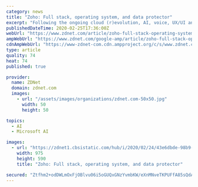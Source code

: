 ```yaml
---
category: news
title: "Zoho: Full stack, operating system, and data protector"
excerpt: "Following the ongoing cloud (r)evolution, AI, voice, UX/UI and macro trends such as digital transformation and the rise of the cognitive enterprise are ... Zoho's app services, data centers and proprietary layers of its full stack position the company against the likes of Microsoft, Google, IBM and Oracle. And, since Zoho's full stack includes ..."
publishedDateTime: 2020-02-25T17:36:00Z
webUrl: "https://www.zdnet.com/article/zoho-full-stack-operating-system-and-data-protector/"
ampWebUrl: "https://www.zdnet.com/google-amp/article/zoho-full-stack-operating-system-and-data-protector/"
cdnAmpWebUrl: "https://www-zdnet-com.cdn.ampproject.org/c/s/www.zdnet.com/google-amp/article/zoho-full-stack-operating-system-and-data-protector/"
type: article
quality: 74
heat: 74
published: true

provider:
  name: ZDNet
  domain: zdnet.com
  images:
    - url: "/assets/images/organizations/zdnet.com-50x50.jpg"
      width: 50
      height: 50

topics:
  - AI
  - Microsoft AI

images:
  - url: "https://zdnet1.cbsistatic.com/hub/i/2020/02/24/43e6dbde-98b9-41a7-aa32-e4bb4d160600/zoho-stack.png"
    width: 975
    height: 590
    title: "Zoho: Full stack, operating system, and data protector"

secured: "Ztfhm2+odDWLmOxFjOBlvu06i5oGUQxGNzYvmbKW/eXnMNveTKPUFfA85sQdA4P4on2Tm3E+D6066kFOzS1wvc45KnJMKxhnqtNBADEYMGwmPrxpxyY+zLmdZibFH6BxkMLLFbmOTMnrxrGySLWOy+cqyAuTeauUPjAlF+ACHxhvk3BBUDO+RDIh1d1jG+H3ucTZpH6viE/gDQ+gDnp+r7wA6bC6jxZKtlcEDOKJqTWidWSgEmP82mdcIEeSggvrBLt1buGd8AYweclnfohtK6nGM73zMRtRbL3aSnX4TlB3WfWAMgeNWZWd0M59P7ql;s4ezAph4zAi0+Js4ywelHQ=="
---
```


